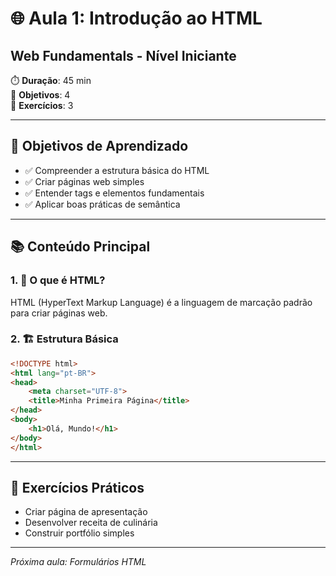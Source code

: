 # 🌐 Aula 1: Introdução ao HTML
## Web Fundamentals - Nível Iniciante

⏱️ **Duração**: 45 min  
🎯 **Objetivos**: 4  
🧪 **Exercícios**: 3  

---

## 🎯 Objetivos de Aprendizado
- ✅ Compreender a estrutura básica do HTML
- ✅ Criar páginas web simples
- ✅ Entender tags e elementos fundamentais
- ✅ Aplicar boas práticas de semântica

---

## 📚 Conteúdo Principal

### 1. 🌟 O que é HTML?
HTML (HyperText Markup Language) é a linguagem de marcação padrão para criar páginas web.

### 2. 🏗️ Estrutura Básica
```html
<!DOCTYPE html>
<html lang="pt-BR">
<head>
    <meta charset="UTF-8">
    <title>Minha Primeira Página</title>
</head>
<body>
    <h1>Olá, Mundo!</h1>
</body>
</html>
```

---

## 🧪 Exercícios Práticos
- Criar página de apresentação
- Desenvolver receita de culinária
- Construir portfólio simples

---

*Próxima aula: Formulários HTML*
